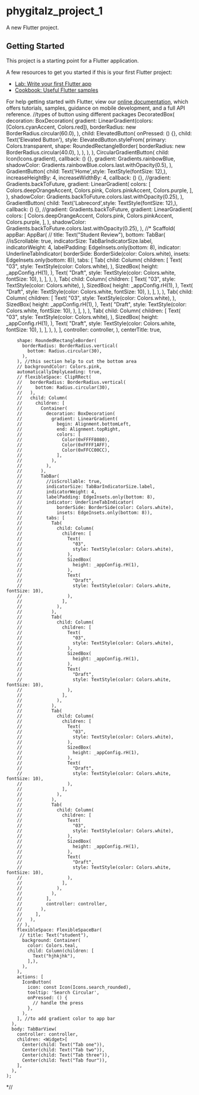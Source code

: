 # phygitalz_project_1

A new Flutter project.

## Getting Started

This project is a starting point for a Flutter application.

A few resources to get you started if this is your first Flutter project:

- [Lab: Write your first Flutter app](https://flutter.dev/docs/get-started/codelab)
- [Cookbook: Useful Flutter samples](https://flutter.dev/docs/cookbook)

For help getting started with Flutter, view our
[online documentation](https://flutter.dev/docs), which offers tutorials,
samples, guidance on mobile development, and a full API reference.
//types of button using different packages
DecoratedBox(
decoration: BoxDecoration(
gradient: LinearGradient(colors: [Colors.cyanAccent, Colors.red]),
borderRadius: new BorderRadius.circular(60.0),
),
child: ElevatedButton(
onPressed: () {},
child: Text('Elevated Button'),
style: ElevatedButton.styleFrom(
primary: Colors.transparent,
shape: RoundedRectangleBorder(
borderRadius: new BorderRadius.circular(40.0),
),
),
),
),
CircularGradientButton(
child: Icon(Icons.gradient),
callback: () {},
gradient: Gradients.rainbowBlue,
shadowColor: Gradients.rainbowBlue.colors.last.withOpacity(0.5),
),
GradientButton(
child: Text('Home',style: TextStyle(fontSize: 12),),
increaseHeightBy: 4,
increaseWidthBy: 4,
callback: () {},
//gradient: Gradients.backToFuture,
gradient: LinearGradient(
colors: <Color>[
Colors.deepOrangeAccent,
Colors.pink,
Colors.pinkAccent,
Colors.purple,
],
),
shadowColor: Gradients.backToFuture.colors.last.withOpacity(0.25),
),
GradientButton(
child: Text('Labrecord',style: TextStyle(fontSize: 12),),
callback: () {},
//gradient: Gradients.backToFuture,
gradient: LinearGradient(
colors: <Color>[
Colors.deepOrangeAccent,
Colors.pink,
Colors.pinkAccent,
Colors.purple,
],
),
shadowColor: Gradients.backToFuture.colors.last.withOpacity(0.25),
),
//*
Scaffold(
appBar: AppBar(
// title: Text("Student Review"),
bottom: TabBar(
//isScrollable: true,
indicatorSize: TabBarIndicatorSize.label,
indicatorWeight: 4,
labelPadding: EdgeInsets.only(bottom: 8),
indicator: UnderlineTabIndicator(
borderSide: BorderSide(color: Colors.white),
insets: EdgeInsets.only(bottom: 8)),
tabs: [
Tab(
child: Column(
children: [
Text(
"03",
style: TextStyle(color: Colors.white),
),
SizedBox(
height: _appConfig.rH(1),
),
Text(
"Draft",
style: TextStyle(color: Colors.white, fontSize: 10),
),
],
),
),
Tab(
child: Column(
children: [
Text(
"03",
style: TextStyle(color: Colors.white),
),
SizedBox(
height: _appConfig.rH(1),
),
Text(
"Draft",
style: TextStyle(color: Colors.white, fontSize: 10),
),
],
),
),
Tab(
child: Column(
children: [
Text(
"03",
style: TextStyle(color: Colors.white),
),
SizedBox(
height: _appConfig.rH(1),
),
Text(
"Draft",
style: TextStyle(color: Colors.white, fontSize: 10),
),
],
),
),
Tab(
child: Column(
children: [
Text(
"03",
style: TextStyle(color: Colors.white),
),
SizedBox(
height: _appConfig.rH(1),
),
Text(
"Draft",
style: TextStyle(color: Colors.white, fontSize: 10),
),
],
),
),
],
controller: controller,
),
centerTitle: true,

        shape: RoundedRectangleBorder(
          borderRadius: BorderRadius.vertical(
            bottom: Radius.circular(30),
          ),
        ), //this section help to cut the bottom area
        // backgroundColor: Colors.pink,
        automaticallyImplyLeading: true,
        // flexibleSpace: ClipRRect(
        //   borderRadius: BorderRadius.vertical(
        //     bottom: Radius.circular(30),
        //   ),
        //   child: Column(
        //     children: [
        //       Container(
        //         decoration: BoxDecoration(
        //           gradient: LinearGradient(
        //             begin: Alignment.bottomLeft,
        //             end: Alignment.topRight,
        //             colors: [
        //               Color(0xFFFF8080),
        //               Color(0xFFFF1AFF),
        //               Color(0xFFCC00CC),
        //             ],
        //           ),
        //         ),
        //       ),
        //       TabBar(
        //         //isScrollable: true,
        //         indicatorSize: TabBarIndicatorSize.label,
        //         indicatorWeight: 4,
        //         labelPadding: EdgeInsets.only(bottom: 8),
        //         indicator: UnderlineTabIndicator(
        //             borderSide: BorderSide(color: Colors.white),
        //             insets: EdgeInsets.only(bottom: 8)),
        //         tabs: [
        //           Tab(
        //             child: Column(
        //               children: [
        //                 Text(
        //                   "03",
        //                   style: TextStyle(color: Colors.white),
        //                 ),
        //                 SizedBox(
        //                   height: _appConfig.rH(1),
        //                 ),
        //                 Text(
        //                   "Draft",
        //                   style: TextStyle(color: Colors.white, fontSize: 10),
        //                 ),
        //               ],
        //             ),
        //           ),
        //           Tab(
        //             child: Column(
        //               children: [
        //                 Text(
        //                   "03",
        //                   style: TextStyle(color: Colors.white),
        //                 ),
        //                 SizedBox(
        //                   height: _appConfig.rH(1),
        //                 ),
        //                 Text(
        //                   "Draft",
        //                   style: TextStyle(color: Colors.white, fontSize: 10),
        //                 ),
        //               ],
        //             ),
        //           ),
        //           Tab(
        //             child: Column(
        //               children: [
        //                 Text(
        //                   "03",
        //                   style: TextStyle(color: Colors.white),
        //                 ),
        //                 SizedBox(
        //                   height: _appConfig.rH(1),
        //                 ),
        //                 Text(
        //                   "Draft",
        //                   style: TextStyle(color: Colors.white, fontSize: 10),
        //                 ),
        //               ],
        //             ),
        //           ),
        //           Tab(
        //             child: Column(
        //               children: [
        //                 Text(
        //                   "03",
        //                   style: TextStyle(color: Colors.white),
        //                 ),
        //                 SizedBox(
        //                   height: _appConfig.rH(1),
        //                 ),
        //                 Text(
        //                   "Draft",
        //                   style: TextStyle(color: Colors.white, fontSize: 10),
        //                 ),
        //               ],
        //             ),
        //           ),
        //         ],
        //         controller: controller,
        //       ),
        //     ],
        //   ),
        // ),
        flexibleSpace: FlexibleSpaceBar(
         // title: Text("student"),
          background: Container(
            color: Colors.teal,
            child: Column(children: [
              Text("hjhkjhk"),
            ],),
          ),
        ),
        actions: [
          IconButton(
            icon: const Icon(Icons.search_rounded),
            tooltip: 'Search Circular',
            onPressed: () {
              // handle the press
            },
          ),
        ], //to add gradient color to app bar
      ),
      body: TabBarView(
        controller: controller,
        children: <Widget>[
          Center(child: Text("Tab one")),
          Center(child: Text("Tab two")),
          Center(child: Text("Tab three")),
          Center(child: Text("Tab four")),
        ],
      ),
    );
*//